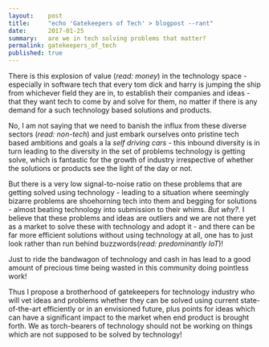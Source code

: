 ```yaml
---
layout:    post
title:     "echo 'Gatekeepers of Tech' > blogpost --rant"
date:      2017-01-25
summary:   are we in tech solving problems that matter?
permalink: gatekeepers_of_tech
published: true
---
```


There is this explosion of value (*read: money*) in the technology space - especially in software tech that every tom dick and harry is jumping the ship from whichever field they are in, to establish their companies and ideas - that they want tech to come by and solve for them, no matter if there is any demand for a such technology based solutions and products.

No, I am not saying that we need to banish the influx from these diverse sectors (*read: non-tech*) and just embark ourselves onto pristine tech based ambitions and goals a la *self driving cars* - this inbound diversity is in turn leading to the diversity in the set of problems technology is getting solve, which is fantastic for the growth of industry irrespective of whether the solutions or products see the light of the day or not.

But there is a very low signal-to-noise ratio on these problems that are getting solved using technology - leading to a situation where seemingly bizarre problems are shoehorning tech into them and begging for solutions - almost beating technology into submission to their whims. *But why?.* I believe that these problems and ideas are outliers and we are not there yet as a market to solve these with technology and adopt it - and there can be far more efficient solutions without using technology at all, one has to just look rather than run behind buzzwords(_read: predominantly IoT_)!

Just to ride the bandwagon of technology and cash in has lead to a good amount of precious time being wasted in this community doing pointless work!

Thus I propose a brotherhood of gatekeepers for technology industry who will vet ideas and problems whether they can be solved using current state-of-the-art efficiently or in an envisioned future, plus points for ideas which can have a significant impact to the market when end product is brought forth. We as torch-bearers of technology should not be working on things which are not supposed to be solved by technology!  
